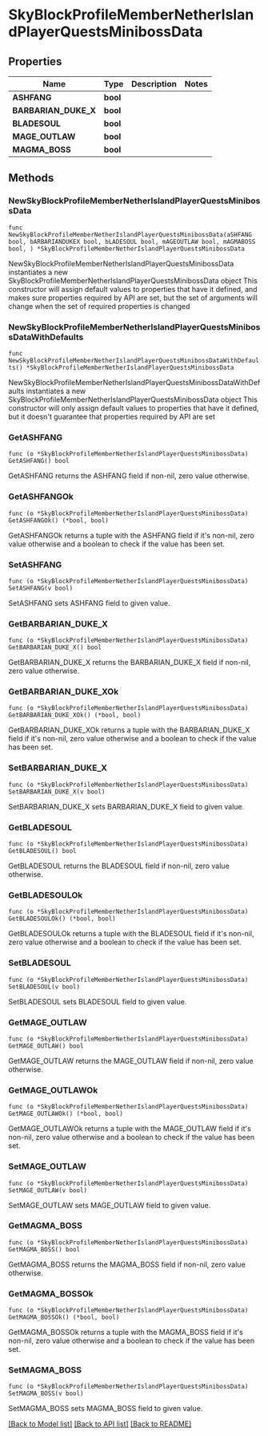 # SkyBlockProfileMemberNetherIslandPlayerQuestsMinibossData

## Properties

Name | Type | Description | Notes
------------ | ------------- | ------------- | -------------
**ASHFANG** | **bool** |  | 
**BARBARIAN_DUKE_X** | **bool** |  | 
**BLADESOUL** | **bool** |  | 
**MAGE_OUTLAW** | **bool** |  | 
**MAGMA_BOSS** | **bool** |  | 

## Methods

### NewSkyBlockProfileMemberNetherIslandPlayerQuestsMinibossData

`func NewSkyBlockProfileMemberNetherIslandPlayerQuestsMinibossData(aSHFANG bool, bARBARIANDUKEX bool, bLADESOUL bool, mAGEOUTLAW bool, mAGMABOSS bool, ) *SkyBlockProfileMemberNetherIslandPlayerQuestsMinibossData`

NewSkyBlockProfileMemberNetherIslandPlayerQuestsMinibossData instantiates a new SkyBlockProfileMemberNetherIslandPlayerQuestsMinibossData object
This constructor will assign default values to properties that have it defined,
and makes sure properties required by API are set, but the set of arguments
will change when the set of required properties is changed

### NewSkyBlockProfileMemberNetherIslandPlayerQuestsMinibossDataWithDefaults

`func NewSkyBlockProfileMemberNetherIslandPlayerQuestsMinibossDataWithDefaults() *SkyBlockProfileMemberNetherIslandPlayerQuestsMinibossData`

NewSkyBlockProfileMemberNetherIslandPlayerQuestsMinibossDataWithDefaults instantiates a new SkyBlockProfileMemberNetherIslandPlayerQuestsMinibossData object
This constructor will only assign default values to properties that have it defined,
but it doesn't guarantee that properties required by API are set

### GetASHFANG

`func (o *SkyBlockProfileMemberNetherIslandPlayerQuestsMinibossData) GetASHFANG() bool`

GetASHFANG returns the ASHFANG field if non-nil, zero value otherwise.

### GetASHFANGOk

`func (o *SkyBlockProfileMemberNetherIslandPlayerQuestsMinibossData) GetASHFANGOk() (*bool, bool)`

GetASHFANGOk returns a tuple with the ASHFANG field if it's non-nil, zero value otherwise
and a boolean to check if the value has been set.

### SetASHFANG

`func (o *SkyBlockProfileMemberNetherIslandPlayerQuestsMinibossData) SetASHFANG(v bool)`

SetASHFANG sets ASHFANG field to given value.


### GetBARBARIAN_DUKE_X

`func (o *SkyBlockProfileMemberNetherIslandPlayerQuestsMinibossData) GetBARBARIAN_DUKE_X() bool`

GetBARBARIAN_DUKE_X returns the BARBARIAN_DUKE_X field if non-nil, zero value otherwise.

### GetBARBARIAN_DUKE_XOk

`func (o *SkyBlockProfileMemberNetherIslandPlayerQuestsMinibossData) GetBARBARIAN_DUKE_XOk() (*bool, bool)`

GetBARBARIAN_DUKE_XOk returns a tuple with the BARBARIAN_DUKE_X field if it's non-nil, zero value otherwise
and a boolean to check if the value has been set.

### SetBARBARIAN_DUKE_X

`func (o *SkyBlockProfileMemberNetherIslandPlayerQuestsMinibossData) SetBARBARIAN_DUKE_X(v bool)`

SetBARBARIAN_DUKE_X sets BARBARIAN_DUKE_X field to given value.


### GetBLADESOUL

`func (o *SkyBlockProfileMemberNetherIslandPlayerQuestsMinibossData) GetBLADESOUL() bool`

GetBLADESOUL returns the BLADESOUL field if non-nil, zero value otherwise.

### GetBLADESOULOk

`func (o *SkyBlockProfileMemberNetherIslandPlayerQuestsMinibossData) GetBLADESOULOk() (*bool, bool)`

GetBLADESOULOk returns a tuple with the BLADESOUL field if it's non-nil, zero value otherwise
and a boolean to check if the value has been set.

### SetBLADESOUL

`func (o *SkyBlockProfileMemberNetherIslandPlayerQuestsMinibossData) SetBLADESOUL(v bool)`

SetBLADESOUL sets BLADESOUL field to given value.


### GetMAGE_OUTLAW

`func (o *SkyBlockProfileMemberNetherIslandPlayerQuestsMinibossData) GetMAGE_OUTLAW() bool`

GetMAGE_OUTLAW returns the MAGE_OUTLAW field if non-nil, zero value otherwise.

### GetMAGE_OUTLAWOk

`func (o *SkyBlockProfileMemberNetherIslandPlayerQuestsMinibossData) GetMAGE_OUTLAWOk() (*bool, bool)`

GetMAGE_OUTLAWOk returns a tuple with the MAGE_OUTLAW field if it's non-nil, zero value otherwise
and a boolean to check if the value has been set.

### SetMAGE_OUTLAW

`func (o *SkyBlockProfileMemberNetherIslandPlayerQuestsMinibossData) SetMAGE_OUTLAW(v bool)`

SetMAGE_OUTLAW sets MAGE_OUTLAW field to given value.


### GetMAGMA_BOSS

`func (o *SkyBlockProfileMemberNetherIslandPlayerQuestsMinibossData) GetMAGMA_BOSS() bool`

GetMAGMA_BOSS returns the MAGMA_BOSS field if non-nil, zero value otherwise.

### GetMAGMA_BOSSOk

`func (o *SkyBlockProfileMemberNetherIslandPlayerQuestsMinibossData) GetMAGMA_BOSSOk() (*bool, bool)`

GetMAGMA_BOSSOk returns a tuple with the MAGMA_BOSS field if it's non-nil, zero value otherwise
and a boolean to check if the value has been set.

### SetMAGMA_BOSS

`func (o *SkyBlockProfileMemberNetherIslandPlayerQuestsMinibossData) SetMAGMA_BOSS(v bool)`

SetMAGMA_BOSS sets MAGMA_BOSS field to given value.



[[Back to Model list]](../README.md#documentation-for-models) [[Back to API list]](../README.md#documentation-for-api-endpoints) [[Back to README]](../README.md)


